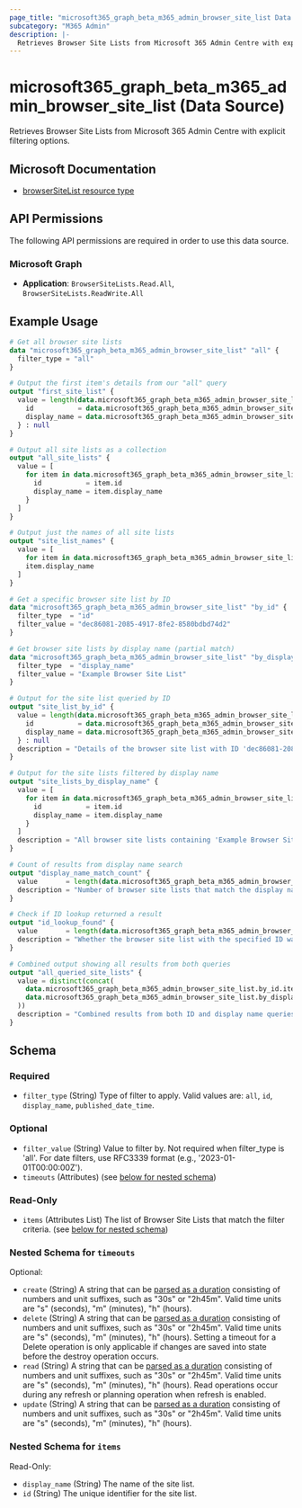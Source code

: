 ```yaml
---
page_title: "microsoft365_graph_beta_m365_admin_browser_site_list Data Source - microsoft365"
subcategory: "M365 Admin"
description: |-
  Retrieves Browser Site Lists from Microsoft 365 Admin Centre with explicit filtering options.
---
```


# microsoft365_graph_beta_m365_admin_browser_site_list (Data Source)

Retrieves Browser Site Lists from Microsoft 365 Admin Centre with explicit filtering options.

## Microsoft Documentation

- [browserSiteList resource type](https://learn.microsoft.com/en-us/graph/api/resources/browsersitelist?view=graph-rest-beta)

## API Permissions

The following API permissions are required in order to use this data source.

### Microsoft Graph

- **Application**: `BrowserSiteLists.Read.All`, `BrowserSiteLists.ReadWrite.All`

## Example Usage

```terraform
# Get all browser site lists
data "microsoft365_graph_beta_m365_admin_browser_site_list" "all" {
  filter_type = "all"
}

# Output the first item's details from our "all" query
output "first_site_list" {
  value = length(data.microsoft365_graph_beta_m365_admin_browser_site_list.all.items) > 0 ? {
    id           = data.microsoft365_graph_beta_m365_admin_browser_site_list.all.items[0].id
    display_name = data.microsoft365_graph_beta_m365_admin_browser_site_list.all.items[0].display_name
  } : null
}

# Output all site lists as a collection
output "all_site_lists" {
  value = [
    for item in data.microsoft365_graph_beta_m365_admin_browser_site_list.all.items : {
      id           = item.id
      display_name = item.display_name
    }
  ]
}

# Output just the names of all site lists
output "site_list_names" {
  value = [
    for item in data.microsoft365_graph_beta_m365_admin_browser_site_list.all.items :
    item.display_name
  ]
}

# Get a specific browser site list by ID
data "microsoft365_graph_beta_m365_admin_browser_site_list" "by_id" {
  filter_type  = "id"
  filter_value = "dec86081-2085-4917-8fe2-8580bdbd74d2"
}

# Get browser site lists by display name (partial match)
data "microsoft365_graph_beta_m365_admin_browser_site_list" "by_display_name" {
  filter_type  = "display_name"
  filter_value = "Example Browser Site List"
}

# Output for the site list queried by ID
output "site_list_by_id" {
  value = length(data.microsoft365_graph_beta_m365_admin_browser_site_list.by_id.items) > 0 ? {
    id           = data.microsoft365_graph_beta_m365_admin_browser_site_list.by_id.items[0].id
    display_name = data.microsoft365_graph_beta_m365_admin_browser_site_list.by_id.items[0].display_name
  } : null
  description = "Details of the browser site list with ID 'dec86081-2085-4917-8fe2-8580bdbd74d2'"
}

# Output for the site lists filtered by display name
output "site_lists_by_display_name" {
  value = [
    for item in data.microsoft365_graph_beta_m365_admin_browser_site_list.by_display_name.items : {
      id           = item.id
      display_name = item.display_name
    }
  ]
  description = "All browser site lists containing 'Example Browser Site List' in their display name"
}

# Count of results from display name search
output "display_name_match_count" {
  value       = length(data.microsoft365_graph_beta_m365_admin_browser_site_list.by_display_name.items)
  description = "Number of browser site lists that match the display name filter"
}

# Check if ID lookup returned a result
output "id_lookup_found" {
  value       = length(data.microsoft365_graph_beta_m365_admin_browser_site_list.by_id.items) > 0
  description = "Whether the browser site list with the specified ID was found"
}

# Combined output showing all results from both queries
output "all_queried_site_lists" {
  value = distinct(concat(
    data.microsoft365_graph_beta_m365_admin_browser_site_list.by_id.items,
    data.microsoft365_graph_beta_m365_admin_browser_site_list.by_display_name.items
  ))
  description = "Combined results from both ID and display name queries, with duplicates removed"
}
```

<!-- schema generated by tfplugindocs -->
## Schema

### Required

- `filter_type` (String) Type of filter to apply. Valid values are: `all`, `id`, `display_name`, `published_date_time`.

### Optional

- `filter_value` (String) Value to filter by. Not required when filter_type is 'all'. For date filters, use RFC3339 format (e.g., '2023-01-01T00:00:00Z').
- `timeouts` (Attributes) (see [below for nested schema](#nestedatt--timeouts))

### Read-Only

- `items` (Attributes List) The list of Browser Site Lists that match the filter criteria. (see [below for nested schema](#nestedatt--items))

<a id="nestedatt--timeouts"></a>
### Nested Schema for `timeouts`

Optional:

- `create` (String) A string that can be [parsed as a duration](https://pkg.go.dev/time#ParseDuration) consisting of numbers and unit suffixes, such as "30s" or "2h45m". Valid time units are "s" (seconds), "m" (minutes), "h" (hours).
- `delete` (String) A string that can be [parsed as a duration](https://pkg.go.dev/time#ParseDuration) consisting of numbers and unit suffixes, such as "30s" or "2h45m". Valid time units are "s" (seconds), "m" (minutes), "h" (hours). Setting a timeout for a Delete operation is only applicable if changes are saved into state before the destroy operation occurs.
- `read` (String) A string that can be [parsed as a duration](https://pkg.go.dev/time#ParseDuration) consisting of numbers and unit suffixes, such as "30s" or "2h45m". Valid time units are "s" (seconds), "m" (minutes), "h" (hours). Read operations occur during any refresh or planning operation when refresh is enabled.
- `update` (String) A string that can be [parsed as a duration](https://pkg.go.dev/time#ParseDuration) consisting of numbers and unit suffixes, such as "30s" or "2h45m". Valid time units are "s" (seconds), "m" (minutes), "h" (hours).


<a id="nestedatt--items"></a>
### Nested Schema for `items`

Read-Only:

- `display_name` (String) The name of the site list.
- `id` (String) The unique identifier for the site list.